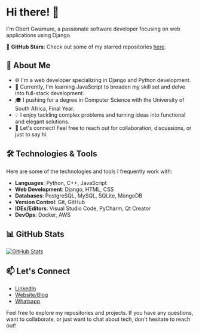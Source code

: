 # Hi there! 👋

I'm Obert Gwamure, a passionate software developer focusing on web applications using Django. 

🌟 **GitHub Stars**: Check out some of my starred repositories [here](https://github.com/obertgwamure?tab=stars).

## 💼 About Me

- 🌐 I'm a web developer specializing in Django and Python development.
- 🚀 Currently, I'm learning JavaScript to broaden my skill set and delve into full-stack development.
- 🎓 I pushing for a degree in Computer Science with the University of South Africa, Final Year.
- 💡 I enjoy tackling complex problems and turning ideas into functional and elegant solutions.
- 💬 Let's connect! Feel free to reach out for collaboration, discussions, or just to say hi.

## 🛠️ Technologies & Tools

Here are some of the technologies and tools I frequently work with:

- **Languages**: Python, C++, JavaScript
- **Web Development**: Django, HTML, CSS
- **Databases**: PostgreSQL, MySQL, SQLite, MongoDB
- **Version Control**: Git, GitHub
- **IDEs/Editors**: Visual Studio Code, PyCharm, Qt Creator
- **DevOps**: Docker, AWS

## 📊 GitHub Stats

[![GitHub Stats](https://github-readme-stats.vercel.app/api?username=obertgwamure&show_icons=true&theme=dark)](https://github.com/obertgwamure)

## 📫 Let's Connect

- [LinkedIn](https://www.linkedin.com/in/obert-gwamure-855602251/)
- [Website/Blog](https://obertg.com)
- [Whatsapp](https://wa.me/+27747903794)

Feel free to explore my repositories and projects. If you have any questions, want to collaborate, or just want to chat about tech, don't hesitate to reach out!
